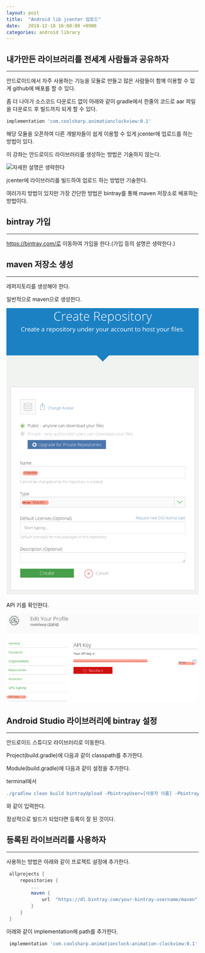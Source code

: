 ```yaml
---
layout: post
title:  "Android lib jcenter 업로드"
date:   2018-12-18 16:00:00 +0900
categories: android library
---
```


## 내가만든 라이브러리를 전세계 사람들과 공유하자
___
안드로이드에서 자주 사용하는 기능을 모듈로 만들고 많은 사람들이 함께 이용할 수 있게 github에 배포를 할 수 있다.

좀 더 나아가 소스코드 다운로드 없이 아래와 같이 gradle에서 한줄의 코드로 aar 파일을 다운로드 후 빌드까지 되게 할 수 있다.

```groovy
implementation 'com.coolsharp.animationclockview:0.1'
```

해당 모듈을 오픈하여 다른 개발자들이 쉽게 이용할 수 있게 jcenter에 업로드를 하는 방법이 있다.

이 강좌는 안드로이드 라이브러리를 생성하는 방법은 기술하지 않는다.

![자세한 설명은 생략한다](https://s3.namuwikiusercontent.com/s/2b38937bb1ead788420b12c0f2f31d441cfc8af59d3fba718c03085bd37cacece7eaae2bc0e47717d99177eb018bd48b66075acf90a58840228eeb6fa02eeca14a417ad7b69e8fb704c7bfe48ab5c4ae025bb61179548d65c52b8ae964ee6358)

jcenter에 라이브러리를 빌드하여 업로드 하는 방법만 기술한다.

여러가지 방법이 있지만 가장 간단한 방법은 bintray를 통해 maven 저장소로 배포하는 방법이다.


## bintray 가입
___
https://bintray.com/로 이동하여 가입을 한다.(가입 등의 설명은 생략한다.)


## maven 저장소 생성
___
레퍼지토리를 생성해야 한다.

일반적으로 maven으로 생성한다.<br>

![레파지토리 생성](/static/img//android_jcenter_01.png)

API 키를 확인한다.

![API 키 확인](/static/img/android_jcenter_02.png)


## Android Studio 라이브러리에 bintray 설정
___
안드로이드 스튜디오 라이브러리로 이동한다.

Project(build.gradle)에 다음과 같이 classpath를 추가한다.

<script src="https://gist.github.com/coolsharp/3f3434a24adb1f300a354acdffaad985.js"></script>

Module(build.gradle)에 다음과 같이 설정을 추가한다.

<script src="https://gist.github.com/coolsharp/1aad148423502187b992f5189a742f6a.js"></script>

terminal에서
```groovy
./gradlew clean build bintrayUpload -PbintrayUser=[사용자 이름] -PbintrayKey=[API KEY] -PdryRun=false
```
와 같이 입력한다.

정상적으로 빌드가 되었다면 등록이 잘 된 것이다.


## 등록된 라이브러리를 사용하자
___
사용하는 방법은 아래와 같이 프로젝트 설정에 추가한다.

```groovy
 allprojects {	
     repositories {	
         ...	
         maven {	
             url  "https://dl.bintray.com/your-bintray-username/maven"	
         }	
     }	
 }	
```	

아래와 같이 implementation에 path를 추가한다.

```groovy
 implementation 'com.coolsharp.animationclock:animation-clockview:0.1'	
```